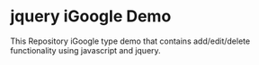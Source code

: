 jquery iGoogle Demo
==========
This Repository iGoogle type demo that contains add/edit/delete functionality using javascript and jquery.
